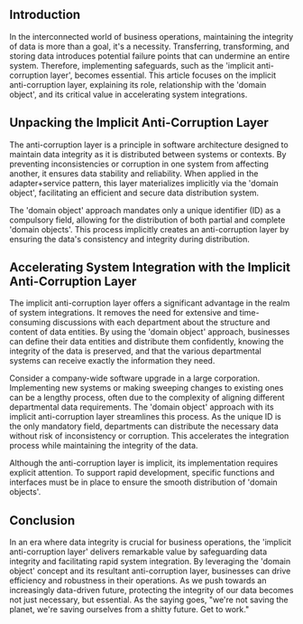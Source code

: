 ## Introduction

In the interconnected world of business operations, maintaining the integrity of data is more than a goal, it's a necessity. Transferring, transforming, and storing data introduces potential failure points that can undermine an entire system. Therefore, implementing safeguards, such as the 'implicit anti-corruption layer', becomes essential. This article focuses on the implicit anti-corruption layer, explaining its role, relationship with the 'domain object', and its critical value in accelerating system integrations.

## Unpacking the Implicit Anti-Corruption Layer

The anti-corruption layer is a principle in software architecture designed to maintain data integrity as it is distributed between systems or contexts. By preventing inconsistencies or corruption in one system from affecting another, it ensures data stability and reliability. When applied in the adapter+service pattern, this layer materializes implicitly via the 'domain object', facilitating an efficient and secure data distribution system.

The 'domain object' approach mandates only a unique identifier (ID) as a compulsory field, allowing for the distribution of both partial and complete 'domain objects'. This process implicitly creates an anti-corruption layer by ensuring the data's consistency and integrity during distribution.

## Accelerating System Integration with the Implicit Anti-Corruption Layer

The implicit anti-corruption layer offers a significant advantage in the realm of system integrations. It removes the need for extensive and time-consuming discussions with each department about the structure and content of data entities. By using the 'domain object' approach, businesses can define their data entities and distribute them confidently, knowing the integrity of the data is preserved, and that the various departmental systems can receive exactly the information they need.

Consider a company-wide software upgrade in a large corporation. Implementing new systems or making sweeping changes to existing ones can be a lengthy process, often due to the complexity of aligning different departmental data requirements. The 'domain object' approach with its implicit anti-corruption layer streamlines this process. As the unique ID is the only mandatory field, departments can distribute the necessary data without risk of inconsistency or corruption. This accelerates the integration process while maintaining the integrity of the data.

Although the anti-corruption layer is implicit, its implementation requires explicit attention. To support rapid development, specific functions and interfaces must be in place to ensure the smooth distribution of 'domain objects'.

## Conclusion

In an era where data integrity is crucial for business operations, the 'implicit anti-corruption layer' delivers remarkable value by safeguarding data integrity and facilitating rapid system integration. By leveraging the 'domain object' concept and its resultant anti-corruption layer, businesses can drive efficiency and robustness in their operations. As we push towards an increasingly data-driven future, protecting the integrity of our data becomes not just necessary, but essential. As the saying goes, "we're not saving the planet, we're saving ourselves from a shitty future. Get to work."

